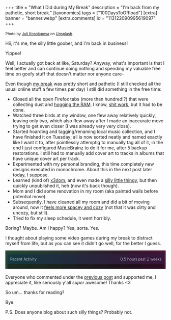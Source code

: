 +++
title = "What I Did during My Break"
description = "I'm back from my pathetic, short break."
[taxonomies]
tags = ["100DaysToOffload"]
[extra]
banner = "banner.webp"
[extra.comments]
id = "113122090995619097"
+++

<small>Photo by [Juli Kosolapova](https://unsplash.com/@yuli_superson) on [Unsplash](https://unsplash.com/photos/brown-cliff-under-white-sky-tUsgCLx_HGk).</small>

Hii, it's me, the silly little goober, and I'm back in business!

Yippee!

Well, I actually got back at like, Saturday? Anyway, what's important is that I feel better and can continue doing nothing and spending my valuable free time on goofy stuff that doesn't matter nor anyone care-

Even though [my break](@/blog/2024-09-02-taking-a-break/index.md) was pretty short and pathetic (I still checked all the usual online stuff a few times per day) I still did something in the free time:

- Closed all the open Firefox tabs (more than hundred!?) that were collecting dust and [hogging the RAM](https://vmst.io/@daudix/113036721250670891). I know, [shit work](https://zachholman.com/posts/shit-work/), but it had to be done.
- Watched three birds at my window, one flew away relatively quickly, leaving only two, which also flew away after I made an inaccurate move trying to get even closer (I was already very very close).
- Started hoarding and tagging/renaming local music collection, and I have finished it on Tuesday; all is now sorted neatly and named exactly like I want it to, after pointlessly attemptig to manually tag all of it, in the end I just configured MusicBrainz to do it for me, after 5 backup restorations. I still had to manually add cover art to tracks in albums that have unique cover art per track.
- Experimented with my personal branding, this time completely new designs executed in monochrome. About this in the next post later today, I suppose.
- Learned (kind of) [x3dom](https://www.x3dom.org), and even made a [silly little thingy](@/swag/index.md), but then quickly unpublished it, heh (now it's back though).
- Mom and I did some renovation in my room (aka painted walls before potential move).
- Subsequently, I have cleaned all my room and did a bit of moving around, now it [feels more spacey and cozy](https://pleroma.envs.net/notice/Alti2dfyNVw8JHWNSi) (not that it was dirty and uncozy, but still).
- Tried to fix my sleep schedule, it went horribly.

Boring? Maybe. Am I happy? Yea, sorta. Yes.

I thought about playing some video games during my break to distract myself from life, but as you can see it didn't go well, for the better I guess.

![recent activity](recent-activity.png)

Everyone who commented under the [previous post](@/blog/2024-09-02-taking-a-break/index.md) and supported me, I appreciate it, like seriously y'all *super* awesome! Thanks <3

So um... thanks for reading?

Bye.

P.S. Does anyone blog about such silly things? Probably not.
